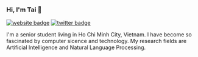 ### Hi, I'm Tai 👋

[![website badge](https://img.shields.io/badge/website-ariv.se-yellow?style=flat-square)](http://taindp.cf/)
[![twitter badge](https://img.shields.io/badge/twitter-@AriVanider-blue?style=flat-square&logo=twitter)](https://twitter.com/arivanider)

I'm a senior student living in Ho Chi Minh City, Vietnam.
I have become so fascinated by computer sicence and technology. My research fields are Artificial Intelligence and Natural Language Processing.
